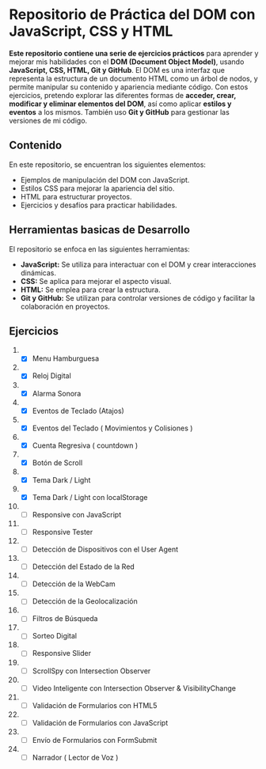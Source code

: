 # Repositorio de Práctica del DOM con JavaScript, CSS y HTML

**Este repositorio contiene una serie de ejercicios prácticos** para aprender y mejorar mis habilidades con el **DOM (Document Object Model)**, usando **JavaScript, CSS, HTML, Git y GitHub**. El DOM es una interfaz que representa la estructura de un documento HTML como un árbol de nodos, y permite manipular su contenido y apariencia mediante código. Con estos ejercicios, pretendo explorar las diferentes formas de **acceder, crear, modificar y eliminar elementos del DOM**, así como aplicar **estilos y eventos** a los mismos. También uso **Git y GitHub** para gestionar las versiones de mi código.

## Contenido

En este repositorio, se encuentran los siguientes elementos:

- Ejemplos de manipulación del DOM con JavaScript.
- Estilos CSS para mejorar la apariencia del sitio.
- HTML para estructurar proyectos.
- Ejercicios y desafíos para practicar habilidades.

## Herramientas basicas de Desarrollo

El repositorio se enfoca en las siguientes herramientas:

- **JavaScript:** Se utiliza para interactuar con el DOM y crear interacciones dinámicas.
- **CSS:** Se aplica para mejorar el aspecto visual.
- **HTML:** Se emplea para crear la estructura.
- **Git y GitHub:** Se utilizan para controlar versiones de código y facilitar la colaboración en proyectos.

## Ejercicios

1. - [X] Menu Hamburguesa
2. - [X] Reloj Digital
3. - [X] Alarma Sonora
4. - [X] Eventos de Teclado (Atajos)
5. - [X] Eventos del Teclado ( Movimientos y Colisiones )
6. - [X] Cuenta Regresiva ( countdown )
7. - [X] Botón de Scroll
8. - [X] Tema Dark / Light
9. - [X] Tema Dark / Light con localStorage
10. - [ ] Responsive con JavaScript
11. - [ ] Responsive Tester
12. - [ ] Detección de Dispositivos con el User Agent
13. - [ ] Detección del Estado de la Red
14. - [ ] Detección de la WebCam
15. - [ ] Detección de la Geolocalización
16. - [ ] Filtros de Búsqueda
17. - [ ] Sorteo Digital
18. - [ ] Responsive Slider
19. - [ ] ScrollSpy con Intersection Observer
20. - [ ] Video Inteligente con Intersection Observer & VisibilityChange
21. - [ ] Validación de Formularios con HTML5
22. - [ ] Validación de Formularios con JavaScript
23. - [ ] Envío de Formularios con FormSubmit
24. - [ ] Narrador ( Lector de Voz )
